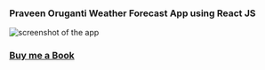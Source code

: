 ### Praveen Oruganti Weather Forecast App using React JS

![screenshot of the app](https://raw.githubusercontent.com/praveenorugantitech/praveenorugantitech-reactjs/master/0_Projects/praveenorugantitech-weather-app/src/images/screenshot.png "Weather App")

### [Buy me a Book](https://bit.ly/388sUbE)



